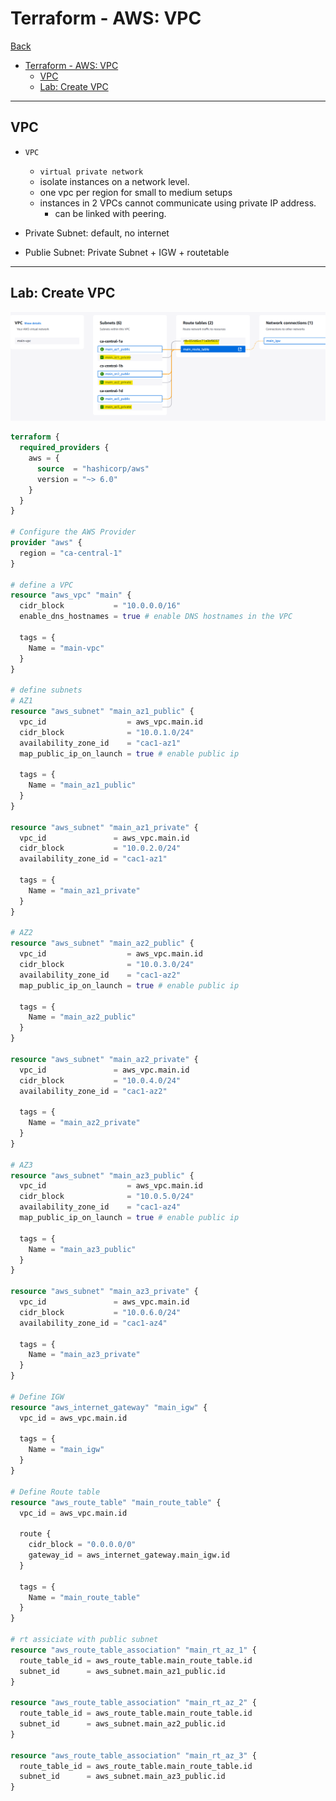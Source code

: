 # Terraform - AWS: VPC

[Back](../../index.md)

- [Terraform - AWS: VPC](#terraform---aws-vpc)
  - [VPC](#vpc)
  - [Lab: Create VPC](#lab-create-vpc)

---

## VPC

- `VPC`

  - `virtual private network`
  - isolate instances on a network level.
  - one vpc per region for small to medium setups
  - instances in 2 VPCs cannot communicate using private IP address.
    - can be linked with peering.

- Private Subnet: default, no internet
- Publie Subnet: Private Subnet + IGW + routetable

---

## Lab: Create VPC

![pic](./pic/vpc_diagram.png)

```terraform
terraform {
  required_providers {
    aws = {
      source  = "hashicorp/aws"
      version = "~> 6.0"
    }
  }
}

# Configure the AWS Provider
provider "aws" {
  region = "ca-central-1"
}

# define a VPC
resource "aws_vpc" "main" {
  cidr_block           = "10.0.0.0/16"
  enable_dns_hostnames = true # enable DNS hostnames in the VPC

  tags = {
    Name = "main-vpc"
  }
}

# define subnets
# AZ1
resource "aws_subnet" "main_az1_public" {
  vpc_id                  = aws_vpc.main.id
  cidr_block              = "10.0.1.0/24"
  availability_zone_id    = "cac1-az1"
  map_public_ip_on_launch = true # enable public ip

  tags = {
    Name = "main_az1_public"
  }
}

resource "aws_subnet" "main_az1_private" {
  vpc_id               = aws_vpc.main.id
  cidr_block           = "10.0.2.0/24"
  availability_zone_id = "cac1-az1"

  tags = {
    Name = "main_az1_private"
  }
}

# AZ2
resource "aws_subnet" "main_az2_public" {
  vpc_id                  = aws_vpc.main.id
  cidr_block              = "10.0.3.0/24"
  availability_zone_id    = "cac1-az2"
  map_public_ip_on_launch = true # enable public ip

  tags = {
    Name = "main_az2_public"
  }
}

resource "aws_subnet" "main_az2_private" {
  vpc_id               = aws_vpc.main.id
  cidr_block           = "10.0.4.0/24"
  availability_zone_id = "cac1-az2"

  tags = {
    Name = "main_az2_private"
  }
}

# AZ3
resource "aws_subnet" "main_az3_public" {
  vpc_id                  = aws_vpc.main.id
  cidr_block              = "10.0.5.0/24"
  availability_zone_id    = "cac1-az4"
  map_public_ip_on_launch = true # enable public ip

  tags = {
    Name = "main_az3_public"
  }
}

resource "aws_subnet" "main_az3_private" {
  vpc_id               = aws_vpc.main.id
  cidr_block           = "10.0.6.0/24"
  availability_zone_id = "cac1-az4"

  tags = {
    Name = "main_az3_private"
  }
}

# Define IGW
resource "aws_internet_gateway" "main_igw" {
  vpc_id = aws_vpc.main.id

  tags = {
    Name = "main_igw"
  }
}

# Define Route table
resource "aws_route_table" "main_route_table" {
  vpc_id = aws_vpc.main.id

  route {
    cidr_block = "0.0.0.0/0"
    gateway_id = aws_internet_gateway.main_igw.id
  }

  tags = {
    Name = "main_route_table"
  }
}

# rt assiciate with public subnet
resource "aws_route_table_association" "main_rt_az_1" {
  route_table_id = aws_route_table.main_route_table.id
  subnet_id      = aws_subnet.main_az1_public.id
}

resource "aws_route_table_association" "main_rt_az_2" {
  route_table_id = aws_route_table.main_route_table.id
  subnet_id      = aws_subnet.main_az2_public.id
}

resource "aws_route_table_association" "main_rt_az_3" {
  route_table_id = aws_route_table.main_route_table.id
  subnet_id      = aws_subnet.main_az3_public.id
}
```
